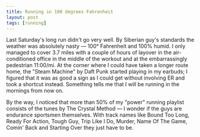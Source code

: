 ```yaml
---
title: Running in 100 degrees Fahrenheit
layout: post
tags: [running]
---
```


Last Saturday's long run didn't go very well. By Siberian guy's
standards the weather was absolutely nasty — 100° Fahrenheit and 100%
humid. I only managed to cover 3.7 miles with a couple of hours of
layover in the air-conditioned office in the middle of the workout and
at the embarrassingly pedestrian 11:00/mi. At the corner where I could
have taken a longer route home, the "Steam Machine" by Daft Punk started
playing in my earbuds; I figured that it was as good a sign as I could
get without involving ER and took a shortcut instead. Something tells me
that I will be running in the mornings from now on.

By the way, I noticed that more than 50% of my "power" running playlist
consists of the tunes by The Crystal Method — I wonder if the guys are
endurance sportsmen themselves. With track names like Bound Too Long,
Ready For Action, Tough Guy, Trip Like I Do, Murder, Name Of The Game,
Comin' Back and Starting Over they just have to be.
